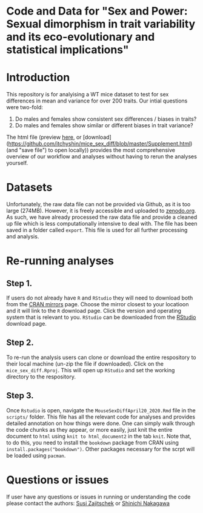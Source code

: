 # Code and Data for "Sex and Power: Sexual dimorphism in trait variability and its eco-evolutionary and statistical implications"

# Introduction
This repository is for analyising a WT mice dataset to test for sex differences in mean and variance for over 200 traits. Our intial questions were two-fold: 

1) Do males and females show consistent sex differences / biases in traits?
2) Do males and females show similar or different biases in trait variance? 

The html file (preview [here](https://htmlpreview.github.io/?https://github.com/itchyshin/mice_sex_diff/blob/master/Supplement.html), or [download] (https://github.com/itchyshin/mice_sex_diff/blob/master/Supplement.html) (and "save file") to open locally)) provides the most comprehensive overview of our workflow and analyses without having to rerun the analyses yourself.

# Datasets
 Unfortunately, the raw data file can not be provided via Github, as it is too large (274MB). However, it is freely accessible and uploaded to [zenodo.org](https://doi.org/10.5281/zenodo.3759701). As such, we have already processed the raw data file and provide a cleaned up file which is less computationally intensive to deal with. The file has been saved in a folder called `export`. This file is used for all further processing and analysis.

# Re-running analyses
## Step 1.
If users do not already have `R` and `RStudio` they will need to download both from the [CRAN mirrors](https://cran.r-project.org/mirrors.html) page. Choose the mirror closest to your locatioon and it will link to the `R` download page. Click the version and operating system that is relevant to you. `RStudio` can be downloaded from the [RStudio](https://rstudio.com/products/rstudio/download/) download page. 

## Step 2.
To re-run the analysis users can clone or download the entire respository to their local machine (un-zip the file if downloaded). Click on the 
`mice_sex_diff.Rproj`. This will open up `RStudio` and set the working directory to the respository. 

## Step 3. 
Once `Rstudio` is open, navigate the `MouseSexDiffApril20_2020.Rmd` file in the `scripts/` folder. This file has all the relevant code for analyses and provides detailed annotation on how things were done. One can simply walk through the code chunks as they appear, or more easily, just knit the entire document to `html` using `knit to html_document2` in the tab `knit`. Note that, to do this, you need to install the `bookdown` package from CRAN using `install.packages("bookdown")`. Other packages necessary for the scrpt will be loaded using `pacman`. 

# Questions or issues
If user have any questions or issues in running or understanding the code please contact the authors:
[Susi Zajitschek](susi.zajitschek@gmail.com) or [Shinichi Nakagawa](s.nakagawa@unsw.edu.au)
